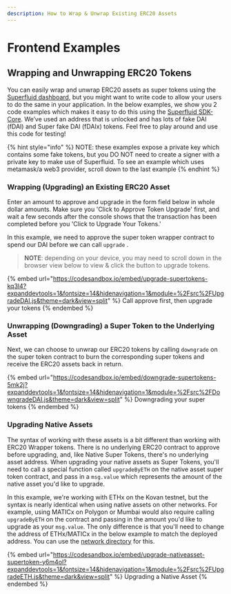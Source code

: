 ```yaml
---
description: How to Wrap & Unwrap Existing ERC20 Assets
---
```


# Frontend Examples

## Wrapping and Unwrapping ERC20 Tokens

You can easily wrap and unwrap ERC20 assets as super tokens using the [Superfluid dashboard](https://app.superfluid.finance/currencies), but you might want to write code to allow your users to do the same in your application. In the below examples, we show you 2 code examples which makes it easy to do this using the [Superfluid SDK-Core](https://www.npmjs.com/package/@superfluid-finance/sdk-core). We’ve used an address that is unlocked and has lots of fake DAI (fDAI) and Super fake DAI (fDAIx) tokens. Feel free to play around and use this code for testing!

{% hint style="info" %}
NOTE: these examples expose a private key which contains some fake tokens, but you DO NOT need to create a signer with a private key to make use of Superfluid. To see an example which uses metamask/a web3 provider, scroll down to the last example
{% endhint %}

### Wrapping (Upgrading) an Existing ERC20 Asset

Enter an amount to approve and upgrade in the form field below in whole dollar amounts. Make sure you 'Click to Approve Token Upgrade' first, and wait a few seconds after the console shows that the transaction has been completed before you 'Click to Upgrade Your Tokens.'

In this example, we need to approve the super token wrapper contract to spend our DAI before we can call `upgrade` .

> **NOTE**: depending on your device, you may need to scroll down in the browser view below to view & click the button to upgrade tokens.

{% embed url="https://codesandbox.io/embed/upgrade-supertokens-kq3l4?expanddevtools=1&fontsize=14&hidenavigation=1&module=%2Fsrc%2FUpgradeDAI.js&theme=dark&view=split" %}
Call approve first, then upgrade your tokens
{% endembed %}

### Unwrapping (Downgrading) a Super Token to the Underlying Asset

Next, we can choose to unwrap our ERC20 tokens by calling `downgrade` on the super token contract to burn the corresponding super tokens and receive the ERC20 assets back in return.

{% embed url="https://codesandbox.io/embed/downgrade-supertokens-5mk2j?expanddevtools=1&fontsize=14&hidenavigation=1&module=%2Fsrc%2FDowngradeDAI.js&theme=dark&view=split" %}
Downgrading your super tokens
{% endembed %}

### Upgrading Native Assets

The syntax of working with these assets is a bit different than working with ERC20 Wrapper tokens. There is no underlying ERC20 contract to approve before upgrading, and, like Native Super Tokens, there's no underlying asset address. When upgrading your native assets as Super Tokens, you'll need to call a special function called `upgradeByETH` on the native asset super token contract, and pass in a `msg.value` which represents the amount of the native asset you'd like to upgrade.

In this example, we're working with ETHx on the Kovan testnet, but the syntax is nearly identical when using native assets on other networks. For example, using MATICx on Polygon or Mumbai would also require calling `upgradeByETH` on the contract and passing in the amount you'd like to upgrade as your `msg.value`. The only difference is that you'll need to change the address of ETHx/MATICx in the below example to match the deployed address. You can use the [network directory](../networks/) for this.

{% embed url="https://codesandbox.io/embed/upgrade-nativeasset-supertoken-y6m4ol?expanddevtools=1&fontsize=14&hidenavigation=1&module=%2Fsrc%2FUpgradeETH.js&theme=dark&view=split" %}
Upgrading a Native Asset
{% endembed %}

